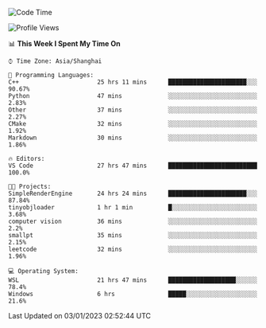 <!--START_SECTION:waka-->
![Code Time](http://img.shields.io/badge/Code%20Time-536%20hrs%2059%20mins-blue)

![Profile Views](http://img.shields.io/badge/Profile%20Views-4-blue)

📊 **This Week I Spent My Time On** 

```text
⌚︎ Time Zone: Asia/Shanghai

💬 Programming Languages: 
C++                      25 hrs 11 mins      ██████████████████████░░░   90.67% 
Python                   47 mins             ░░░░░░░░░░░░░░░░░░░░░░░░░   2.83% 
Other                    37 mins             ░░░░░░░░░░░░░░░░░░░░░░░░░   2.27% 
CMake                    32 mins             ░░░░░░░░░░░░░░░░░░░░░░░░░   1.92% 
Markdown                 30 mins             ░░░░░░░░░░░░░░░░░░░░░░░░░   1.86%

🔥 Editors: 
VS Code                  27 hrs 47 mins      █████████████████████████   100.0%

🐱‍💻 Projects: 
SimpleRenderEngine       24 hrs 24 mins      ██████████████████████░░░   87.84% 
tinyobjloader            1 hr 1 min          █░░░░░░░░░░░░░░░░░░░░░░░░   3.68% 
computer vision          36 mins             ░░░░░░░░░░░░░░░░░░░░░░░░░   2.2% 
smallpt                  35 mins             ░░░░░░░░░░░░░░░░░░░░░░░░░   2.15% 
leetcode                 32 mins             ░░░░░░░░░░░░░░░░░░░░░░░░░   1.96%

💻 Operating System: 
WSL                      21 hrs 47 mins      ███████████████████░░░░░░   78.4% 
Windows                  6 hrs               █████░░░░░░░░░░░░░░░░░░░░   21.6%

```


 Last Updated on 03/01/2023 02:52:44 UTC
<!--END_SECTION:waka-->